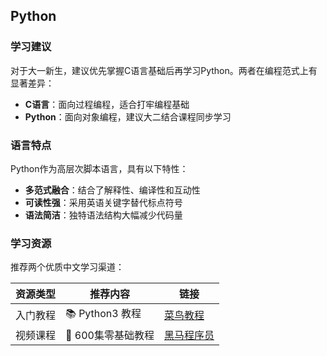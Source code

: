 ## Python

### 学习建议
对于大一新生，建议优先掌握C语言基础后再学习Python。两者在编程范式上有显著差异：
- **C语言**：面向过程编程，适合打牢编程基础
- **Python**：面向对象编程，建议大二结合课程同步学习

### 语言特点
Python作为高层次脚本语言，具有以下特性：
- **多范式融合**：结合了解释性、编译性和互动性
- **可读性强**：采用英语关键字替代标点符号
- **语法简洁**：独特语法结构大幅减少代码量

### 学习资源
推荐两个优质中文学习渠道：

资源类型 | 推荐内容 | 链接
---|---|---
入门教程 | 📚 Python3 教程 | [菜鸟教程](https://www.runoob.com/python3/python3-tutorial.html)
视频课程 | 🎥 600集零基础教程 | [黑马程序员](https://www.bilibili.com/video/BV1qW4y1a7fU/)